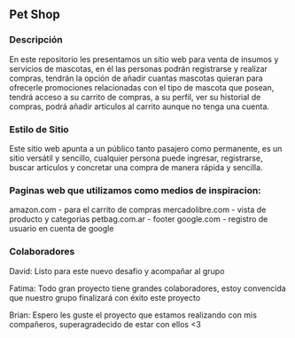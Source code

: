 ## Pet Shop

### Descripción
En este repositorio les presentamos un sitio web para venta de insumos y servicios de mascotas, en él las personas podrán registrarse y realizar compras, tendrán la opción de añadir cuantas mascotas quieran para ofrecerle promociones relacionadas con el tipo de mascota que posean, tendrá acceso a su carrito de compras, a su perfil, ver su historial de compras, podrá añadir articulos al carrito aunque no tenga una cuenta.

### Estilo de Sitio
Este sitio web apunta a un público tanto pasajero como permanente, es un sitio versátil y sencillo, cualquier persona puede ingresar, registrarse, buscar articulos y concretar una compra de manera rápida y sencilla.

### Paginas web que utilizamos como medios de inspiracion:
amazon.com  -  para el carrito de compras
mercadolibre.com  -  vista de producto y categorias
petbag.com.ar  -  footer 
google.com  - registro de usuario en cuenta de google

 
### Colaboradores
David:
Listo para este nuevo desafio y acompañar al grupo


Fatima: 
Todo gran proyecto tiene grandes colaboradores, estoy convencida que nuestro grupo finalizará con éxito este proyecto

Brian:
Espero les guste el proyecto que estamos realizando con mis compañeros, superagradecido de estar con ellos <3
